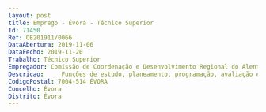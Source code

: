 ```yaml
--- 
layout: post
title: Emprego - Évora - Técnico Superior
Id: 71450
Ref: OE201911/0066
DataAbertura: 2019-11-06
DataFecho: 2019-11-20
Trabalho: Técnico Superior
Empregador: Comissão de Coordenação e Desenvolvimento Regional do Alentejo
Descricao:     Funções de estudo, planeamento, programação, avaliação e aplicação de métodos e processos de natureza técnica e ou científica, que fundamentam e preparam a decisão  nomeadamente no âmbito da preparação da estratégia regional e do próximo período de programação de fundos comunitários  Análise de documentos e emissão, autonomamente ou em grupo, de pareceres, com diversos graus de complexidade e execução de outras atividades de apoio geral ou especializado nas áreas de atuação comuns da Unidade Orgânica    Acompanhamento de projetos relevantes para a Região    Representação da Unidade Orgânica em assuntos da sua especialidade, tomando opções de índole técnica enquadradas por diretivas ou orientações superiores.
CodigoPostal: 7004-514 ÉVORA
Concelho: Évora
Distrito: Évora
--- 
```

